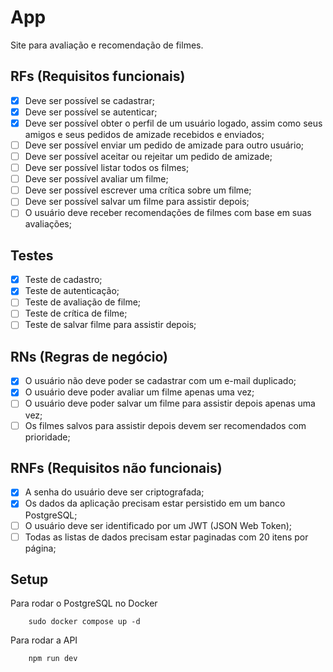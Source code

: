 # App

Site para avaliação e recomendação de filmes.

## RFs (Requisitos funcionais)

- [x] Deve ser possível se cadastrar;
- [x] Deve ser possível se autenticar;
- [x] Deve ser possível obter o perfil de um usuário logado, assim como seus amigos e seus pedidos de amizade recebidos e enviados;
- [ ] Deve ser possível enviar um pedido de amizade para outro usuário;
- [ ] Deve ser possível aceitar ou rejeitar um pedido de amizade;
- [ ] Deve ser possível listar todos os filmes;
- [ ] Deve ser possível avaliar um filme;
- [ ] Deve ser possível escrever uma crítica sobre um filme;
- [ ] Deve ser possível salvar um filme para assistir depois;
- [ ] O usuário deve receber recomendações de filmes com base em suas avaliações;

## Testes

- [x] Teste de cadastro;
- [x] Teste de autenticação;
- [ ] Teste de avaliação de filme;
- [ ] Teste de crítica de filme;
- [ ] Teste de salvar filme para assistir depois;

## RNs (Regras de negócio)

- [x] O usuário não deve poder se cadastrar com um e-mail duplicado;
- [x] O usuário deve poder avaliar um filme apenas uma vez;
- [ ] O usuário deve poder salvar um filme para assistir depois apenas uma vez;
- [ ] Os filmes salvos para assistir depois devem ser recomendados com prioridade;

## RNFs (Requisitos não funcionais)

- [x] A senha do usuário deve ser criptografada;
- [x] Os dados da aplicação precisam estar persistido em um banco PostgreSQL;
- [ ] O usuário deve ser identificado por um JWT (JSON Web Token);
- [ ] Todas as listas de dados precisam estar paginadas com 20 itens por página;

## Setup
Para rodar o PostgreSQL no Docker

```
    sudo docker compose up -d
```

Para rodar a API

```
    npm run dev
```